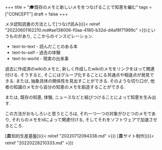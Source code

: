+++
title = "🎓既存のメモと新しいメモをつなげることで知恵を編む"
tags = ["CONCEPT"]
draft = false
+++

メタ認知読書の方法として[つなげ読み]({{< relref "20220601162210.md#ae138006-f0aa-4180-b32d-d4af8f71999c" >}})というものがあり, ここからのインスピレーション.

-   text-to-text - 読んだことのある本
-   text-to-self - 過去の体験
-   text-to-world - 現実の出来事

過去に作成済のwikiのメモと, 新しく作成したwikiのメモをリンクをはって関連付ける. そうすると, そこにはグループ化することにる共通点や相違点が発見できる. または, 抽象具体の関係性を見出すことができる. そのような切り口が, 他者の知識のメモから自分の知恵のメモを創造することができる.

または, 既存の知恵, 体験, ニュースなどと結びつけることによって知恵を生み出す.

この方法がおもしろいと思うところは, それ一つ一つの対象がひとつのメモであり, それらのメモをidによって関連付ける, そしてそれをソフトウェアで加速させるところ.

[🏛知的生産基盤]({{< relref "20220712094338.md" >}}) [🏛サイト制作]({{< relref "20220228210333.md" >}})
